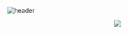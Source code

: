 ![header](https://capsule-render.vercel.app/api?type=slice&color=gradient&height=160&section=header&text=Hi!%20I'm%20Haemin!&fontAlign=70&fontAlignY=80&fontSize=50&fontColor=000000?height=300)
  
<div align="center">

  <img src = "https://user-images.githubusercontent.com/121204952/221412355-601d580f-056f-45cc-ba5d-e765485f3202.gif">
</div>
